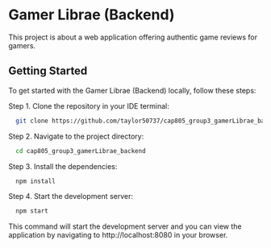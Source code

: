 # Gamer Librae (Backend)

This project is about a web application offering authentic game reviews for gamers.


## Getting Started

To get started with the Gamer Librae (Backend) locally, follow these steps:

Step 1. Clone the repository in your IDE terminal:

```bash
  git clone https://github.com/taylor50737/cap805_group3_gamerLibrae_backend.git
```

Step 2. Navigate to the project directory:

```bash
  cd cap805_group3_gamerLibrae_backend
```

Step 3. Install the dependencies:

```bash
  npm install
```

Step 4. Start the development server:

```bash
  npm start
```

This command will start the development server and you can view the application by navigating to http://localhost:8080 in your browser.
    
